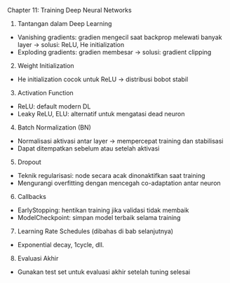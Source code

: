 Chapter 11: Training Deep Neural Networks

1. Tantangan dalam Deep Learning
- Vanishing gradients: gradien mengecil saat backprop melewati banyak layer → solusi: ReLU, He initialization
- Exploding gradients: gradien membesar → solusi: gradient clipping
2. Weight Initialization
- He initialization cocok untuk ReLU → distribusi bobot stabil
3. Activation Function
- ReLU: default modern DL
- Leaky ReLU, ELU: alternatif untuk mengatasi dead neuron
4. Batch Normalization (BN)
- Normalisasi aktivasi antar layer → mempercepat training dan stabilisasi
- Dapat ditempatkan sebelum atau setelah aktivasi
5. Dropout
- Teknik regularisasi: node secara acak dinonaktifkan saat training
- Mengurangi overfitting dengan mencegah co-adaptation antar neuron
6. Callbacks
- EarlyStopping: hentikan training jika validasi tidak membaik
- ModelCheckpoint: simpan model terbaik selama training
7. Learning Rate Schedules (dibahas di bab selanjutnya)
- Exponential decay, 1cycle, dll.
8. Evaluasi Akhir
- Gunakan test set untuk evaluasi akhir setelah tuning selesai
